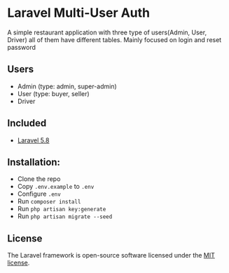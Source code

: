 # Laravel Multi-User Auth
A simple restaurant application with three type of users(Admin, User, Driver) all of them have different tables.
Mainly focused on login and reset password

## Users
- Admin (type: admin, super-admin)
- User (type: buyer, seller)
- Driver

## Included
* [Laravel 5.8](https://laravel.com/docs/5.8)

## Installation:
* Clone the repo
* Copy `.env.example` to `.env`
* Configure `.env`
* Run `composer install`
* Run `php artisan key:generate`
* Run `php artisan migrate --seed`

## License

The Laravel framework is open-source software licensed under the [MIT license](https://opensource.org/licenses/MIT).

